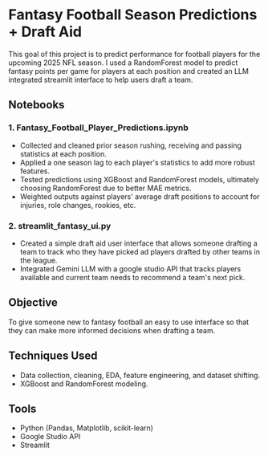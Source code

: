 # Fantasy Football Season Predictions + Draft Aid

This goal of this project is to predict performance for football players for the upcoming 2025 NFL season. I used a RandomForest model to predict fantasy points per game for players at each position and created an LLM integrated streamlit interface to help users draft a team. 

## Notebooks

### 1. Fantasy_Football_Player_Predictions.ipynb
- Collected and cleaned prior season rushing, receiving and passing statistics at each position. 
- Applied a one season lag to each player's statistics to add more robust features. 
- Tested predictions using XGBoost and RandomForest models, ultimately choosing RandomForest due to better MAE metrics.
- Weighted outputs against players' average draft positions to account for injuries, role changes, rookies, etc. 
  
### 2. streamlit_fantasy_ui.py
- Created a simple draft aid user interface that allows someone drafting a team to track who they have picked ad players drafted by other teams in the league. 
- Integrated Gemini LLM with a google studio API that tracks players available and current team needs to recommend a team's next pick.  

## Objective
To give someone new to fantasy football an easy to use interface so that they can make more informed decisions when drafting a team. 

## Techniques Used
- Data collection, cleaning, EDA, feature engineering, and dataset shifting. 
- XGBoost and RandomForest modeling. 

## Tools
- Python (Pandas, Matplotlib, scikit-learn)
- Google Studio API
- Streamlit 
